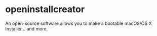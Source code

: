 # openinstallcreator
An open-source software allows you to make a bootable macOS/OS X Installer... and more.
